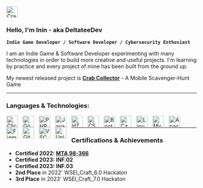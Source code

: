 <img alt="Crab Collector Icon" width="30px" style="padding-right:10px;" src="https://crabcollector.com/img/crab_collector_icon.png"/>

### Hello, I'm Inin - aka DeltateeDev

**`Indie Game Developer / Software Developer / Cybersecurity Enthusiast`**

I am an Indie Game & Software Developer experimenting with many technologies in order to build more creative and useful projects.
I'm learning by practice and every project of mine has been built from the ground up. 

My newest released project is **[Crab Collector](https://play.google.com/store/apps/details?id=com.deltateedev.crabcollector)** - A Mobile Scavenger-Hunt Game

---

### Languages & Technologies:
<img align="left" alt="Clickteam Fusion 2.5+" width="30px" style="padding-right:10px;" src="https://crabcollector.com/img/ctf.png"/>
<img align="left" alt="Godot Engine" width="30px" style="padding-right:10px;" src="https://cdn.jsdelivr.net/gh/devicons/devicon/icons/godot/godot-original.svg" />
<img align="left" alt="PHP" width="30px" style="padding-right:10px;" src="https://cdn.jsdelivr.net/gh/devicons/devicon/icons/php/php-original.svg" />
<img align="left" alt="JavaScript" width="30px" style="padding-right:10px;" src="https://cdn.jsdelivr.net/gh/devicons/devicon/icons/javascript/javascript-original.svg">
<img align="left" alt="HTML" width="30px" style="padding-right:10px;" src="https://cdn.jsdelivr.net/gh/devicons/devicon/icons/html5/html5-original.svg">
<img align="left" alt="CSS" width="30px" style="padding-right:10px;" src="https://cdn.jsdelivr.net/gh/devicons/devicon/icons/css3/css3-original.svg" />
<img align="left" alt="Bootstrap" width="30px" style="padding-right:10px;" src="https://cdn.jsdelivr.net/gh/devicons/devicon/icons/bootstrap/bootstrap-original.svg" />
<img align="left" alt="C++" width="30px" style="padding-right:10px;" src="https://cdn.jsdelivr.net/gh/devicons/devicon/icons/cplusplus/cplusplus-original.svg" />
<img align="left" alt="Linux" width="30px" style="padding-right:10px;" src="https://cdn.jsdelivr.net/gh/devicons/devicon/icons/linux/linux-original.svg" />
<img align="left" alt="MySQL" width="30px" style="padding-right:10px;" src="https://cdn.jsdelivr.net/gh/devicons/devicon/icons/mysql/mysql-original.svg" />
<img align="left" alt="Apache" width="30px" style="padding-right:10px;" src="https://cdn.jsdelivr.net/gh/devicons/devicon/icons/apache/apache-original-wordmark.svg" />
<img align="left" alt="Figma" width="30px" style="padding-right:10px;" src="https://cdn.jsdelivr.net/gh/devicons/devicon/icons/figma/figma-original.svg" />
<img align="left" alt="Git" width="30px" style="padding-right:10px;" src="https://cdn.jsdelivr.net/gh/devicons/devicon/icons/git/git-original.svg" />
<img align="left" alt="VSCode" width="30px" style="padding-right:10px;" src="https://cdn.jsdelivr.net/gh/devicons/devicon/icons/vscode/vscode-original.svg" />
<img align="left" alt="Unity" width="30px" style="padding-right:10px;" src="https://cdn.jsdelivr.net/gh/devicons/devicon/icons/unity/unity-original.svg" />
<br>

---

### Certifications & Achievements
 - **Certified 2022: [MTA 98-366](https://www.credly.com/badges/337333be-3df9-482d-b660-ac43d3817f18/public_url)**
 - **Certified 2023: INF.02**
 - **Certified 2023: INF.03**
 - **2nd Place** in 2022' WSEI_Craft_6.0 Hackaton
 - **3rd Place** in 2023' WSEI_Craft_7.0 Hackaton
